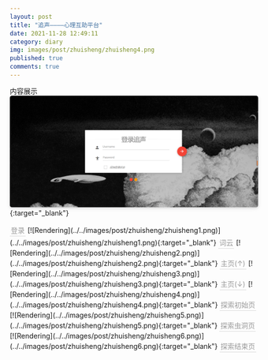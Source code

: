 ```yaml
---
layout: post
title: "追声————心理互助平台"
date: 2021-11-28 12:49:11
category: diary
img: images/post/zhuisheng/zhuisheng4.png
published: true
comments: true
---
```

<!-- more -->
内容展示
[![Rendering](../../images/post/zhuisheng/zhuisheng0.png "登录")](../../images/post/zhuisheng/zhuisheng0.png){:target="_blank"}
<div class="title" style="">登录</div>
[![Rendering](../../images/post/zhuisheng/zhuisheng1.png)](../../images/post/zhuisheng/zhuisheng1.png){:target="_blank"}
<div class="title" style="">词云</div>
[![Rendering](../../images/post/zhuisheng/zhuisheng2.png)](../../images/post/zhuisheng/zhuisheng2.png){:target="_blank"}
<div class="title" style="">主页(↑)</div>
[![Rendering](../../images/post/zhuisheng/zhuisheng3.png)](../../images/post/zhuisheng/zhuisheng3.png){:target="_blank"}
<div class="title" style="">主页(↓)</div>
[![Rendering](../../images/post/zhuisheng/zhuisheng4.png)](../../images/post/zhuisheng/zhuisheng4.png){:target="_blank"}
<div class="title" style="">探索初始页</div>
[![Rendering](../../images/post/zhuisheng/zhuisheng5.png)](../../images/post/zhuisheng/zhuisheng5.png){:target="_blank"}
<div class="title" style="">探索虫洞页</div>
[![Rendering](../../images/post/zhuisheng/zhuisheng6.png)](../../images/post/zhuisheng/zhuisheng6.png){:target="_blank"}
<div class="title" style="">探索结束页</div>
<style>
    img{
        border-radius: 0.3125em;
        box-shadow: 0 2px 4px 0 rgba(34,36,38,.12),0 2px 10px 0 rgba(34,36,38,.08);
    }
    .title{
        color:orange; border-bottom: 1px solid #d9d9d9;
        display: inline-block;
        color: #999;
        padding: 2px;
    }
</style>